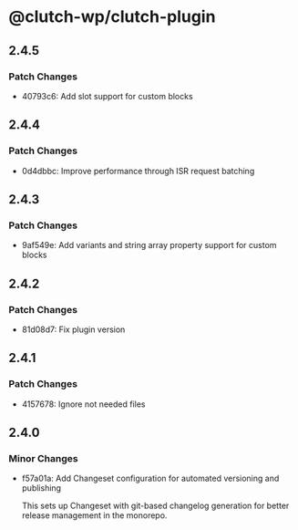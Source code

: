 # @clutch-wp/clutch-plugin

## 2.4.5

### Patch Changes

- 40793c6: Add slot support for custom blocks

## 2.4.4

### Patch Changes

- 0d4dbbc: Improve performance through ISR request batching

## 2.4.3

### Patch Changes

- 9af549e: Add variants and string array property support for custom blocks

## 2.4.2

### Patch Changes

- 81d08d7: Fix plugin version

## 2.4.1

### Patch Changes

- 4157678: Ignore not needed files

## 2.4.0

### Minor Changes

- f57a01a: Add Changeset configuration for automated versioning and publishing

  This sets up Changeset with git-based changelog generation for better release management in the monorepo.
